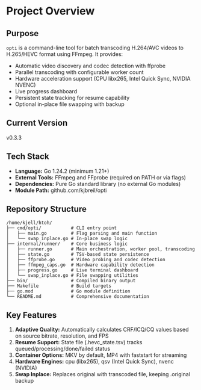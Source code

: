 # Project Overview

## Purpose
`opti` is a command-line tool for batch transcoding H.264/AVC videos to H.265/HEVC format using FFmpeg. It provides:
- Automatic video discovery and codec detection with ffprobe
- Parallel transcoding with configurable worker count
- Hardware acceleration support (CPU libx265, Intel Quick Sync, NVIDIA NVENC)
- Live progress dashboard
- Persistent state tracking for resume capability
- Optional in-place file swapping with backup

## Current Version
v0.3.3

## Tech Stack
- **Language:** Go 1.24.2 (minimum 1.21+)
- **External Tools:** FFmpeg and FFprobe (required on PATH or via flags)
- **Dependencies:** Pure Go standard library (no external Go modules)
- **Module Path:** github.com/kjbreil/opti

## Repository Structure
```
/home/kjell/htoh/
├── cmd/opti/           # CLI entry point
│   ├── main.go         # Flag parsing and main function
│   └── swap_inplace.go # In-place swap logic
├── internal/runner/    # Core business logic
│   ├── runner.go       # Main orchestration, worker pool, transcoding
│   ├── state.go        # TSV-based state persistence
│   ├── ffprobe.go      # Video probing and codec detection
│   ├── ffmpeg_caps.go  # Hardware capability detection
│   ├── progress.go     # Live terminal dashboard
│   └── swap_inplace.go # File swapping utilities
├── bin/                # Compiled binary output
├── Makefile            # Build targets
├── go.mod              # Go module definition
└── README.md           # Comprehensive documentation
```

## Key Features
1. **Adaptive Quality:** Automatically calculates CRF/ICQ/CQ values based on source bitrate, resolution, and FPS
2. **Resume Support:** State file (.hevc_state.tsv) tracks queued/processing/done/failed status
3. **Container Options:** MKV by default, MP4 with faststart for streaming
4. **Hardware Engines:** cpu (libx265), qsv (Intel Quick Sync), nvenc (NVIDIA)
5. **Swap Inplace:** Replaces original with transcoded file, keeping .original backup
